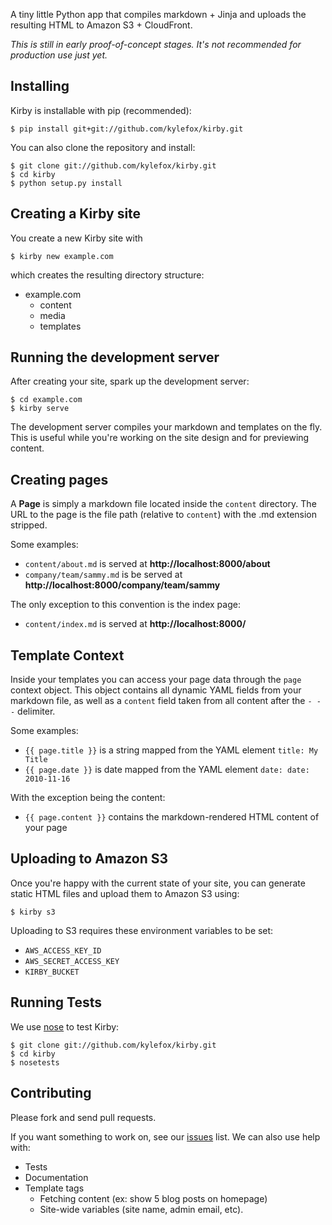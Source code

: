A tiny little Python app that compiles markdown + Jinja and uploads the resulting HTML to Amazon S3 + CloudFront.

_This is still in early proof-of-concept stages.  It's not recommended for production use just yet._

Installing
----------

Kirby is installable with pip (recommended):

    $ pip install git+git://github.com/kylefox/kirby.git
    
You can also clone the repository and install:

    $ git clone git://github.com/kylefox/kirby.git
    $ cd kirby
    $ python setup.py install
    
Creating a Kirby site
---------------------

You create a new Kirby site with

    $ kirby new example.com

which creates the resulting directory structure:

* example.com
  * content
  * media
  * templates
    
    
Running the development server
------------------------------

After creating your site, spark up the development server:

    $ cd example.com
    $ kirby serve
    
The development server compiles your markdown and templates on the fly.  This is useful while you're working on the site design and for previewing content.

Creating pages
--------------

A **Page** is simply a markdown file located inside the `content` directory.  The URL to the page is the file path (relative to `content`) with the .md extension stripped.

Some examples:

* `content/about.md` is served at **http://localhost:8000/about**
* `company/team/sammy.md` is be served at **http://localhost:8000/company/team/sammy**

The only exception to this convention is the index page:

* `content/index.md` is served at **http://localhost:8000/**
 
Template Context
----------------

Inside your templates you can access your page data through the `page` context object. This object contains all dynamic YAML fields from your markdown file, as well as a `content` field taken from all content after the `- - -` delimiter.

Some examples:

* `{{ page.title }}` is a string mapped from the YAML element `title: My Title`
* `{{ page.date }}` is date mapped from the YAML element `date: date: 2010-11-16`

With the exception being the content:

* `{{ page.content }}` contains the markdown-rendered HTML content of your page

Uploading to Amazon S3
----------------------

Once you're happy with the current state of your site, you can generate static HTML files and upload them to Amazon S3 using:

    $ kirby s3
    
Uploading to S3 requires these environment variables to be set:

* `AWS_ACCESS_KEY_ID`
* `AWS_SECRET_ACCESS_KEY`
* `KIRBY_BUCKET`

Running Tests
-------------

We use [nose](http://somethingaboutorange.com/mrl/projects/nose/0.11.2/) to test Kirby:

    $ git clone git://github.com/kylefox/kirby.git
    $ cd kirby
    $ nosetests

Contributing
------------

Please fork and send pull requests.

If you want something to work on, see our [issues](https://github.com/kylefox/kirby/issues) list.  We can also use help with:

* Tests
* Documentation
* Template tags
    * Fetching content (ex: show 5 blog posts on homepage)
    * Site-wide variables (site name, admin email, etc).
